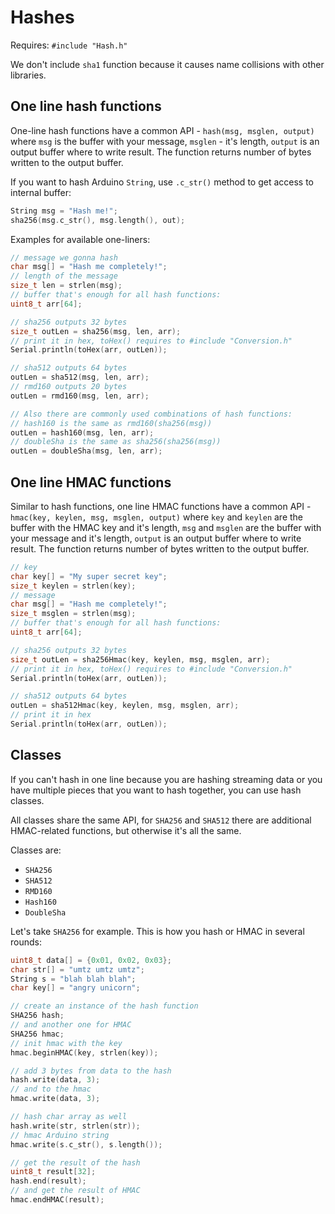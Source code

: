 # Hashes

Requires: `#include "Hash.h"`

We don't include `sha1` function because it causes name collisions with other libraries.

## One line hash functions

One-line hash functions have a common API - `hash(msg, msglen, output)` where `msg` is the buffer with your message, `msglen` - it's length, `output` is an output buffer where to write result. The function returns number of bytes written to the output buffer.

If you want to hash Arduino `String`, use `.c_str()` method to get access to internal buffer:

```cpp
String msg = "Hash me!";
sha256(msg.c_str(), msg.length(), out);
```

Examples for available one-liners:

```cpp
// message we gonna hash
char msg[] = "Hash me completely!";
// length of the message
size_t len = strlen(msg);
// buffer that's enough for all hash functions:
uint8_t arr[64];

// sha256 outputs 32 bytes
size_t outLen = sha256(msg, len, arr);
// print it in hex, toHex() requires to #include "Conversion.h"
Serial.println(toHex(arr, outLen));

// sha512 outputs 64 bytes
outLen = sha512(msg, len, arr);
// rmd160 outputs 20 bytes
outLen = rmd160(msg, len, arr);

// Also there are commonly used combinations of hash functions:
// hash160 is the same as rmd160(sha256(msg))
outLen = hash160(msg, len, arr);
// doubleSha is the same as sha256(sha256(msg))
outLen = doubleSha(msg, len, arr);
```

## One line HMAC functions

Similar to hash functions, one line HMAC functions have a common API - `hmac(key, keylen, msg, msglen, output)` where `key` and `keylen` are the buffer with the HMAC key and it's length, `msg` and `msglen` are the buffer with your message and it's length, `output` is an output buffer where to write result. The function returns number of bytes written to the output buffer.

```cpp
// key
char key[] = "My super secret key";
size_t keylen = strlen(key);
// message
char msg[] = "Hash me completely!";
size_t msglen = strlen(msg);
// buffer that's enough for all hash functions:
uint8_t arr[64];

// sha256 outputs 32 bytes
size_t outLen = sha256Hmac(key, keylen, msg, msglen, arr);
// print it in hex, toHex() requires to #include "Conversion.h"
Serial.println(toHex(arr, outLen));

// sha512 outputs 64 bytes
outLen = sha512Hmac(key, keylen, msg, msglen, arr);
// print it in hex
Serial.println(toHex(arr, outLen));
```

## Classes

If you can't hash in one line because you are hashing streaming data or you have multiple pieces that you want to hash together, you can use hash classes.

All classes share the same API, for `SHA256` and `SHA512` there are additional HMAC-related functions, but otherwise it's all the same.

Classes are:
- `SHA256`
- `SHA512`
- `RMD160`
- `Hash160`
- `DoubleSha`

Let's take `SHA256` for example. This is how you hash or HMAC in several rounds:

```cpp
uint8_t data[] = {0x01, 0x02, 0x03};
char str[] = "umtz umtz umtz";
String s = "blah blah blah";
char key[] = "angry unicorn";

// create an instance of the hash function
SHA256 hash;
// and another one for HMAC
SHA256 hmac;
// init hmac with the key
hmac.beginHMAC(key, strlen(key));

// add 3 bytes from data to the hash
hash.write(data, 3);
// and to the hmac
hmac.write(data, 3);

// hash char array as well
hash.write(str, strlen(str));
// hmac Arduino string
hmac.write(s.c_str(), s.length());

// get the result of the hash
uint8_t result[32];
hash.end(result);
// and get the result of HMAC
hmac.endHMAC(result);
```
